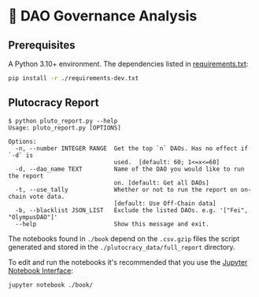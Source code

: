 
# 🔎 DAO Governance Analysis

## Prerequisites

A Python 3.10+ environment.
The dependencies listed in [requirements.txt](./requirements.txt):

```bash
pip install -r ./requirements-dev.txt
```

## Plutocracy Report

```console
$ python pluto_report.py --help
Usage: pluto_report.py [OPTIONS]

Options:
  -n, --number INTEGER RANGE  Get the top `n` DAOs. Has no effect if `-d` is
                              used.  [default: 60; 1<=x<=60]
  -d, --dao_name TEXT         Name of the DAO you would like to run the report
                              on. [default: Get all DAOs]
  -t, --use_tally             Whether or not to run the report on on-chain vote data.
                              [default: Use Off-Chain data]
  -b, --blacklist JSON_LIST   Exclude the listed DAOs. e.g. '["Fei", "OlympusDAO"]'
  --help                      Show this message and exit.
```

The notebooks found in `./book` depend on the `.csv.gzip` files the script generated and stored in the `./plutocracy_data/full_report` directory.

To edit and run the notebooks it's recommended that you use the [Jupyter Notebook Interface](https://github.com/jupyter/notebook):

```console
jupyter notebook ./book/
```
